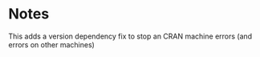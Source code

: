 # Notes

This adds a version dependency fix to stop an CRAN machine errors (and
errors on other machines)

